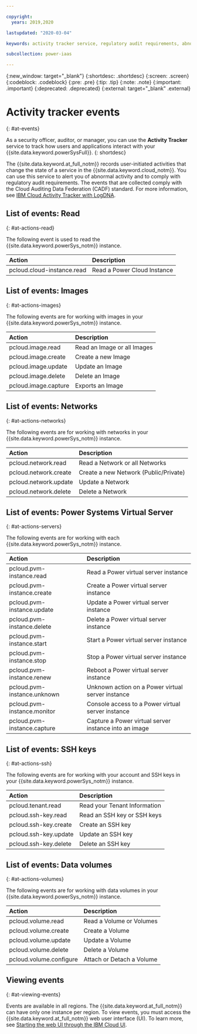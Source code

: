 ```yaml
---

copyright:
  years: 2019,2020

lastupdated: "2020-03-04"

keywords: activity tracker service, regulatory audit requirements, abnormal activity, view events

subcollection: power-iaas

---
```


{:new_window: target="_blank"}
{:shortdesc: .shortdesc}
{:screen: .screen}
{:codeblock: .codeblock}
{:pre: .pre}
{:tip: .tip}
{:note: .note}
{:important: .important}
{:deprecated: .deprecated}
{:external: target="_blank" .external}

# Activity tracker events
{: #at-events}

As a security officer, auditor, or manager, you can use the **Activity Tracker** service to track how users and applications interact with your {{site.data.keyword.powerSysFull}}.
{: shortdesc}

The {{site.data.keyword.at_full_notm}} records user-initiated activities that change the state of a service in the {{site.data.keyword.cloud_notm}}. You can use this service to alert you of abnormal activity and to comply with regulatory audit requirements. The events that are collected comply with the Cloud Auditing Data Federation (CADF) standard. For more information, see [IBM Cloud Activity Tracker with LogDNA](/docs/Activity-Tracker-with-LogDNA?topic=Activity-Tracker-with-LogDNA-getting-started#getting-started).

## List of events: Read
{: #at-actions-read}

The following event is used to read the {{site.data.keyword.powerSys_notm}} instance.

| Action                     | Description                     |
|:---------------------------|:--------------------------------|
| pcloud.cloud-instance.read | Read a Power Cloud Instance     |

## List of events: Images
{: #at-actions-images}

The following events are for working with images in your {{site.data.keyword.powerSys_notm}} instance.

| Action                     | Description                     |
|:---------------------------|:--------------------------------|
| pcloud.image.read          | Read an Image or all Images     |
| pcloud.image.create        | Create a new Image              |
| pcloud.image.update        | Update an Image                 |
| pcloud.image.delete        | Delete an Image                 |
| pcloud.image.capture       | Exports an Image                |

## List of events: Networks
{: #at-actions-networks}

The following events are for working with networks in your {{site.data.keyword.powerSys_notm}} instance.

| Action                     | Description                           |
|:---------------------------|:--------------------------------------|
| pcloud.network.read        | Read a Network or all Networks        |
| pcloud.network.create      | Create a new Network (Public/Private) |
| pcloud.network.update      | Update a Network                      |
| pcloud.network.delete      | Delete a Network                      |

## List of events: Power Systems Virtual Server
{: #at-actions-servers}

The following events are for working with each {{site.data.keyword.powerSys_notm}} instance.

| Action                        | Description                          |
|:------------------------------|:-------------------------------------|
| pcloud.pvm-instance.read      | Read a Power virtual server instance                  |
| pcloud.pvm-instance.create    | Create a Power virtual server instance                |
| pcloud.pvm-instance.update    | Update a Power virtual server instance                |
| pcloud.pvm-instance.delete    | Delete a Power virtual server instance                |
| pcloud.pvm-instance.start     | Start a Power virtual server instance                 |
| pcloud.pvm-instance.stop      | Stop a Power virtual server instance                  |
| pcloud.pvm-instance.renew     | Reboot a Power virtual server instance                |
| pcloud.pvm-instance.unknown   | Unknown action on a Power virtual server instance     |
| pcloud.pvm-instance.monitor   | Console access to a Power virtual server instance     |
| pcloud.pvm-instance.capture   | Capture a Power virtual server instance into an image |

## List of events: SSH keys
{: #at-actions-ssh}

The following events are for working with your account and SSH keys in your {{site.data.keyword.powerSys_notm}} instance.

| Action                   | Description                 |
|:-------------------------|:----------------------------|
| pcloud.tenant.read       | Read your Tenant Information|
| pcloud.ssh-key.read      | Read an SSH key or SSH keys |
| pcloud.ssh-key.create    | Create an SSH key           |
| pcloud.ssh-key.update    | Update an SSH key           |
| pcloud.ssh-key.delete    | Delete an SSH key           |

## List of events: Data volumes
{: #at-actions-volumes}

The following events are for working with data volumes in your {{site.data.keyword.powerSys_notm}} instance.

| Action                   | Description                 |
|:-------------------------|:----------------------------|
| pcloud.volume.read       | Read a Volume or Volumes    |
| pcloud.volume.create     | Create a Volume            |
| pcloud.volume.update     | Update a Volume            |
| pcloud.volume.delete     | Delete a Volume            |
| pcloud.volume.configure  | Attach or Detach a Volume   |

## Viewing events
{: #at-viewing-events}

Events are available in all regions. The {{site.data.keyword.at_full_notm}} can have only one instance per region. To view events, you must access the {{site.data.keyword.at_full_notm}} web user interface (UI). To learn more, see [Starting the web UI through the IBM Cloud UI](/docs/Activity-Tracker-with-LogDNA?topic=Activity-Tracker-with-LogDNA-launch#launch_step2).
